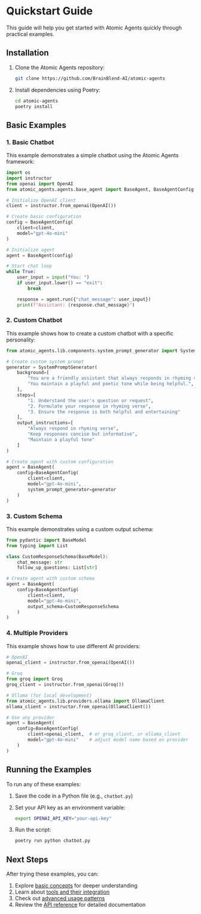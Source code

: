 # Quickstart Guide

This guide will help you get started with Atomic Agents quickly through practical examples.

## Installation

1. Clone the Atomic Agents repository:

   ```bash
   git clone https://github.com/BrainBlend-AI/atomic-agents
   ```

2. Install dependencies using Poetry:

   ```bash
   cd atomic-agents
   poetry install
   ```

## Basic Examples

### 1. Basic Chatbot

This example demonstrates a simple chatbot using the Atomic Agents framework:

```python
import os
import instructor
from openai import OpenAI
from atomic_agents.agents.base_agent import BaseAgent, BaseAgentConfig

# Initialize OpenAI client
client = instructor.from_openai(OpenAI())

# Create basic configuration
config = BaseAgentConfig(
    client=client,
    model="gpt-4o-mini"
)

# Initialize agent
agent = BaseAgent(config)

# Start chat loop
while True:
    user_input = input("You: ")
    if user_input.lower() == "exit":
        break

    response = agent.run({"chat_message": user_input})
    print(f"Assistant: {response.chat_message}")
```

### 2. Custom Chatbot

This example shows how to create a custom chatbot with a specific personality:

```python
from atomic_agents.lib.components.system_prompt_generator import SystemPromptGenerator

# Create custom system prompt
generator = SystemPromptGenerator(
    background=[
        "You are a friendly assistant that always responds in rhyming verse.",
        "You maintain a playful and poetic tone while being helpful.",
    ],
    steps=[
        "1. Understand the user's question or request",
        "2. Formulate your response in rhyming verse",
        "3. Ensure the response is both helpful and entertaining"
    ],
    output_instructions=[
        "Always respond in rhyming verse",
        "Keep responses concise but informative",
        "Maintain a playful tone"
    ]
)

# Create agent with custom configuration
agent = BaseAgent(
    config=BaseAgentConfig(
        client=client,
        model="gpt-4o-mini",
        system_prompt_generator=generator
    )
)
```

### 3. Custom Schema

This example demonstrates using a custom output schema:

```python
from pydantic import BaseModel
from typing import List

class CustomResponseSchema(BaseModel):
    chat_message: str
    follow_up_questions: List[str]

# Create agent with custom schema
agent = BaseAgent(
    config=BaseAgentConfig(
        client=client,
        model="gpt-4o-mini",
        output_schema=CustomResponseSchema
    )
)
```

### 4. Multiple Providers

This example shows how to use different AI providers:

```python
# OpenAI
openai_client = instructor.from_openai(OpenAI())

# Groq
from groq import Groq
groq_client = instructor.from_openai(Groq())

# Ollama (for local development)
from atomic_agents.lib.providers.ollama import OllamaClient
ollama_client = instructor.from_openai(OllamaClient())

# Use any provider
agent = BaseAgent(
    config=BaseAgentConfig(
        client=openai_client,  # or groq_client, or ollama_client
        model="gpt-4o-mini"    # adjust model name based on provider
    )
)
```

## Running the Examples

To run any of these examples:

1. Save the code in a Python file (e.g., `chatbot.py`)
2. Set your API key as an environment variable:

   ```bash
   export OPENAI_API_KEY="your-api-key"
   ```

3. Run the script:

   ```bash
   poetry run python chatbot.py
   ```

## Next Steps

After trying these examples, you can:

1. Explore [basic concepts](basic_concepts) for deeper understanding
2. Learn about [tools and their integration](tools.md)
3. Check out [advanced usage patterns](advanced_usage)
4. Review the [API reference](../api/index) for detailed documentation
